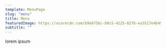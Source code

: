 ```yaml
---
template: MenuPage
slug: "menu"
title: Menu
featuredImage: https://ucarecdn.com/b9e675bc-b0c5-4125-8276-ea3517e4b49e/
subtitle: ""
---
```

lorem ipsum